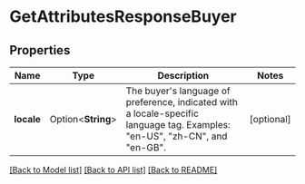 # GetAttributesResponseBuyer

## Properties

Name | Type | Description | Notes
------------ | ------------- | ------------- | -------------
**locale** | Option<**String**> | The buyer's language of preference, indicated with a locale-specific language tag. Examples: \"en-US\", \"zh-CN\", and \"en-GB\". | [optional]

[[Back to Model list]](../README.md#documentation-for-models) [[Back to API list]](../README.md#documentation-for-api-endpoints) [[Back to README]](../README.md)


